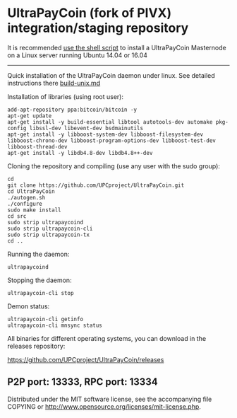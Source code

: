 UltraPayCoin (fork of PIVX) integration/staging repository
======================================


It is recommended [use the shell script](https://github.com/UPCproject/UPCinstall) to install a UltraPayCoin Masternode on a Linux server running Ubuntu 14.04 or 16.04

***

Quick installation of the UltraPayCoin daemon under linux. See detailed instructions there [build-unix.md](build-unix.md)

Installation of libraries (using root user):

    add-apt-repository ppa:bitcoin/bitcoin -y
    apt-get update
    apt-get install -y build-essential libtool autotools-dev automake pkg-config libssl-dev libevent-dev bsdmainutils
    apt-get install -y libboost-system-dev libboost-filesystem-dev libboost-chrono-dev libboost-program-options-dev libboost-test-dev libboost-thread-dev
    apt-get install -y libdb4.8-dev libdb4.8++-dev

Cloning the repository and compiling (use any user with the sudo group):

    cd
    git clone https://github.com/UPCproject/UltraPayCoin.git
    cd UltraPayCoin
    ./autogen.sh
    ./configure
    sudo make install
    cd src
    sudo strip ultrapaycoind
    sudo strip ultrapaycoin-cli
    sudo strip ultrapaycoin-tx
    cd ..

Running the daemon:

    ultrapaycoind 

Stopping the daemon:

    ultrapaycoin-cli stop

Demon status:

    ultrapaycoin-cli getinfo
    ultrapaycoin-cli mnsync status

All binaries for different operating systems, you can download in the releases repository:

https://github.com/UPCproject/UltraPayCoin/releases

P2P port: 13333, RPC port: 13334
-
Distributed under the MIT software license, see the accompanying file COPYING or http://www.opensource.org/licenses/mit-license.php.
